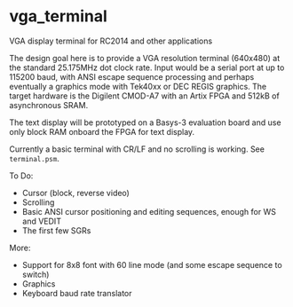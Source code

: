 # vga_terminal
VGA display terminal for RC2014 and other applications

The design goal here is to provide a VGA resolution terminal (640x480) at the standard 25.175MHz dot clock rate.  Input would be a serial port at up to 115200 baud, with ANSI escape sequence processing and perhaps eventually a graphics mode with Tek40xx or DEC REGIS graphics.  The target hardware is the Digilent CMOD-A7 with an Artix FPGA and 512kB of asynchronous SRAM.

The text display will be prototyped on a Basys-3 evaluation board and use only block RAM onboard the FPGA for text display.

Currently a basic terminal with CR/LF and no scrolling is working.  See `terminal.psm`.

To Do:
- Cursor (block, reverse video)
- Scrolling
- Basic ANSI cursor positioning and editing sequences, enough for WS and VEDIT
- The first few SGRs

More:
- Support for 8x8 font with 60 line mode (and some escape sequence to switch)
- Graphics
- Keyboard baud rate translator

